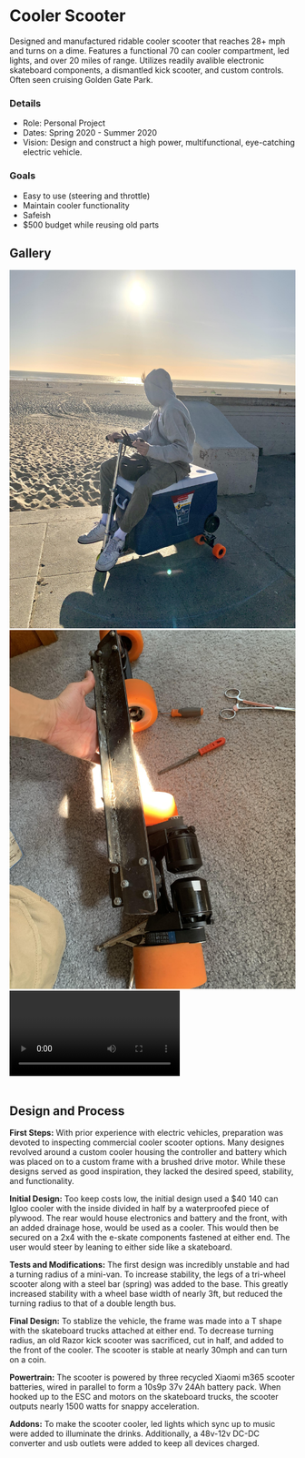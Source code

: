 # Cooler Scooter
Designed and manufactured ridable cooler scooter that reaches 28+ mph and turns on a dime. Features a functional 70 can cooler compartment, led lights, and over 20 miles of range. Utilizes readily avalible electronic skateboard components, a dismantled kick scooter, and custom controls. Often seen cruising Golden Gate Park.

### Details
- Role: Personal Project
- Dates: Spring 2020 - Summer 2020
- Vision: Design and construct a high power, multifunctional, eye-catching electric vehicle.

### Goals 
- Easy to use (steering and throttle)
- Maintain cooler functionality
- Safeish
- $500 budget while reusing old parts

## Gallery
<div class="scroll-container">
<img title="At Ocean Beach" src="/assets/img/projects/cooler_scooter/cooler1.jpg">
<img title="Upgraded frame" src="/assets/img/projects/cooler_scooter/cooler2.jpg">
<video controls> <source src="/assets/img/projects/cooler_scooter/driving.mp4"> </video>
</div>
<br>

## Design and Process
**First Steps:** With prior experience with electric vehicles, preparation was devoted to inspecting commercial cooler scooter options. Many designes revolved around a custom cooler housing the controller and battery which was placed on to a custom frame with a brushed drive motor. While these designs served as good inspiration, they lacked the desired speed, stability, and functionality.

**Initial Design:** Too keep costs low, the initial design used a $40 140 can Igloo cooler with the inside divided in half by a waterproofed piece of plywood. The rear would house electronics and battery and the front, with an added drainage hose, would be used as a cooler. This would then be secured on a 2x4 with the e-skate components fastened at either end. The user would steer by leaning to either side like a skateboard.

**Tests and Modifications:** The first design was incredibly unstable and had a turning radius of a mini-van. To increase stability, the legs of a tri-wheel scooter along with a steel bar (spring) was added to the base. This greatly increased stability with a wheel base width of nearly 3ft, but reduced the turning radius to that of a double length bus. 

**Final Design:** To stablize the vehicle, the frame was made into a T shape with the skateboard trucks attached at either end. To decrease turning radius, an old Razor kick scooter was sacrificed, cut in half, and added to the front of the cooler. The scooter is stable at nearly 30mph and can turn on a coin. 

**Powertrain:** The scooter is powered by three recycled Xiaomi m365 scooter batteries, wired in parallel to form a 10s9p 37v 24Ah battery pack. When hooked up to the ESC and motors on the skateboard trucks, the scooter outputs nearly 1500 watts for snappy acceleration.

**Addons:** To make the scooter cooler, led lights which sync up to music were added to illuminate the drinks. Additionally, a 48v-12v DC-DC converter and usb outlets were added to keep all devices charged.